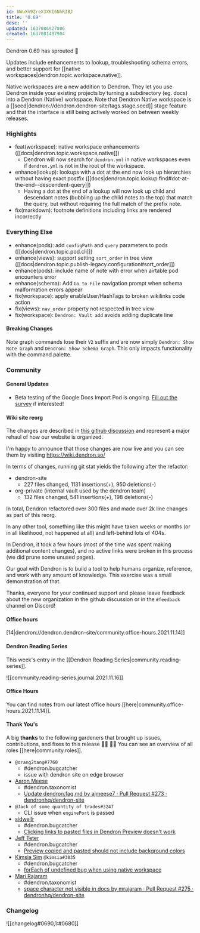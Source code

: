 ```yaml
---
id: NWuXh9ZreX3XKI6NhRIBJ
title: "0.69"
desc: ''
updated: 1637086927806
created: 1637081497904
---
```


Dendron 0.69 has sprouted  🌱

Updates include enhancements to lookup, troubleshooting schema errors, and better support for [[native workspaces|dendron.topic.workspace.native]].

Native workspaces are a new addition to Dendron. They let you use Dendron inside your existing projects by turning a subdirectory (eg. docs) into a Dendron (Native) workspace. Note that Dendron Native workspace is a [[seed|dendron://dendron.dendron-site/tags.stage.seed]] stage feature and that the interface is still being actively worked on between weekly releases.

### Highlights
- feat(workspace): native workspace enhancements ([[docs|dendron.topic.workspace.native]])
  - Dendron will now search for `dendron.yml` in native workspaces even if `dendron.yml` is not in the root of the workspace.
- enhance(lookup): lookups with a dot at the end now look up hierarchies without having exact postfix ([[docs|dendron.topic.lookup.find#dot-at-the-end--descendent-query]])
  - Having a dot at the end of a lookup will now look up child and descendant notes (bubbling up the child notes to the top) that match the query, but without requiring the full match of the prefix note.
- fix(markdown): footnote definitions including links are rendered incorrectly

### Everything Else
- enhance(pods): add `configPath` and `query` parameters to pods ([[docs|dendron.topic.pod.cli]])
- enhance(views): support setting `sort_order` in tree view ([[docs|dendron.topic.publish-legacy.configuration#sort_order]])
- enhance(pods): include name of note with error when airtable pod encounters error
- enhance(schema): Add `Go to File` navigation prompt when schema malformation errors appear
- fix(workspace): apply enableUser/HashTags to broken wikilinks code action
- fix(views): `nav_order` property not respected in tree view
- fix(workspace): `Dendron: Vault add` avoids adding duplicate line

#### Breaking Changes
Note graph commands lose their `V2` suffix and are now simply `Dendron: Show Note Graph` and `Dendron: Show Schema Graph`. This only impacts functionality with the command palette.

### Community

#### General Updates

- Beta testing of the Google Docs Import Pod is ongoing. [Fill out the survey](https://airtable.com/shrP1yKjIDPFU4wHN) if interested!

#### Wiki site reorg

The changes are described in [this github discussion](https://github.com/dendronhq/dendron/discussions/1665) and represent a major rehaul of how our website is organized.

I'm happy to announce that those changes are now live and you can see them by visiting https://wiki.dendron.so/

In terms of changes, running git stat yields the following after the refactor:

- dendron-site
  - 227 files changed, 1131 insertions(+), 950 deletions(-)
- org-private (internal vault used by the dendron team)
  - 132 files changed, 541 insertions(+), 198 deletions(-)

In total, Dendron refactored over 300 files and made over 2k line changes as part of this reorg.

In any other tool, something like this might have taken weeks or months (or in all likelihood, not happened at all) and left-behind lots of 404s.

In Dendron, it took a few hours (most of the time was spent making additional content changes), and no active links were broken in this process (we did prune some unused pages).

Our goal with Dendron is to build a tool to help humans organize, reference, and work with any amount of knowledge. This exercise was a small demonstration of that.

Thanks, everyone for your continued support and please leave feedback about the new organization in the github discussion or in the `#feedback` channel on Discord!

#### Office hours

[14|dendron://dendron.dendron-site/community.office-hours.2021.11.14]]

#### Dendron Reading Series

This week's entry in the [[Dendron Reading Series|community.reading-series]].

![[community.reading-series.journal.2021.11.16]]

#### Office Hours

You can find notes from our latest office hours [[here|community.office-hours.2021.11.14]].

#### Thank You's

A big **thanks** to the following gardeners that brought up issues, contributions, and fixes to this release :man_farmer: :woman_farmer: 
You can see an overview of all roles [[here|community.roles]].

- `@orang2tang#7760`
  - #dendron.bugcatcher
  - issue with dendron site on edge browser
- [Aaron Meese](https://github.com/ajmeese7)
  - #dendron.taxonomist
  - [Update dendron.faq.md by ajmeese7 · Pull Request #273 · dendronhq/dendron-site](https://github.com/dendronhq/dendron-site/pull/273)
- `@Jack of some quantity of trades#3247`
  - CLI issue when `enginePort` is passed
- [sidwellr](https://github.com/sidwellr)
  - #dendron.bugcatcher
  - [Clicking links to pasted files in Dendron Preview doesn't work](https://github.com/dendronhq/dendron/issues/1695)
- [Jeff Teter](https://github.com/JeffTeter)
  - #dendron.bugcatcher
  - [Preview copied and pasted should not include background colors](https://github.com/dendronhq/dendron/issues/1703)
- [Kimsia Sim](https://github.com/simkimsia) `@kimsia#3035`
  - #dendron.bugcatcher
  - [forEach of undefined bug when using native workspace](https://github.com/dendronhq/dendron/issues/1705)
- [Mari Rajaram](https://github.com/mrajaram)
  - #dendron.taxonomist
  - [space character not visible in docs by mrajaram · Pull Request #275 · dendronhq/dendron-site](https://github.com/dendronhq/dendron-site/pull/275)

### Changelog
![[changelog#0690,1:#0680]]
